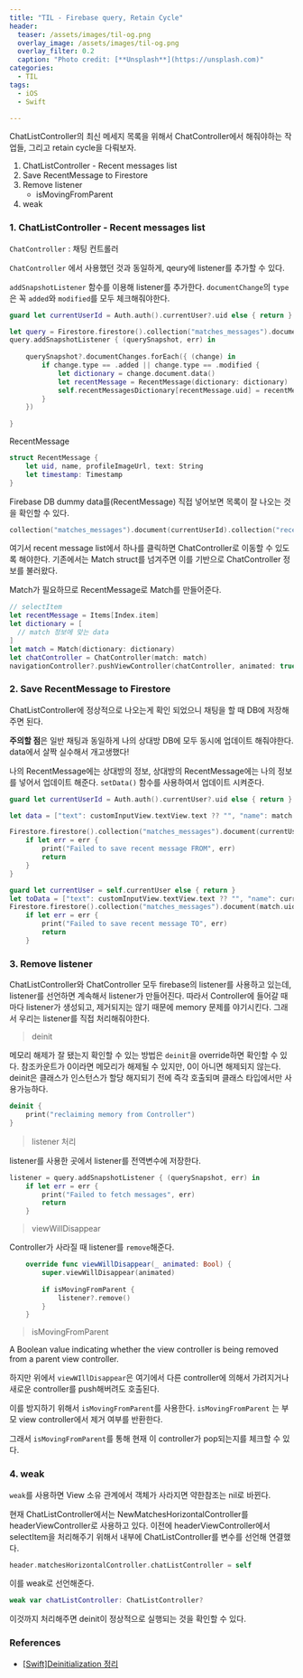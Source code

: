 ```yaml
---
title: "TIL - Firebase query, Retain Cycle"
header:
  teaser: /assets/images/til-og.png
  overlay_image: /assets/images/til-og.png
  overlay_filter: 0.2
  caption: "Photo credit: [**Unsplash**](https://unsplash.com)"
categories:
  - TIL
tags:
  - iOS
  - Swift

---
```




ChatListController의 최신 메세지 목록을 위해서 ChatController에서 해줘야하는 작업들, 그리고 retain cycle을 다뤄보자.



1. ChatListController - Recent messages list
2. Save RecentMessage to Firestore
3. Remove listener
   - isMovingFromParent
4. weak



### 1. ChatListController - Recent messages list

`ChatController`  : 채팅 컨트롤러

`ChatController` 에서 사용했던 것과 동일하게, qeury에 listener를 추가할 수 있다. 

`addSnapshotListener` 함수를 이용해 listener를 추가한다. `documentChange`의 `type`은 꼭 `added`와 `modified`를 모두 체크해줘야한다.

```swift
guard let currentUserId = Auth.auth().currentUser?.uid else { return }

let query = Firestore.firestore().collection("matches_messages").document(currentUserId).collection("recent_messages")
query.addSnapshotListener { (querySnapshot, err) in
    
    querySnapshot?.documentChanges.forEach({ (change) in
        if change.type == .added || change.type == .modified {
            let dictionary = change.document.data()
            let recentMessage = RecentMessage(dictionary: dictionary)
            self.recentMessagesDictionary[recentMessage.uid] = recentMessage
        }
    })
    
}
```



RecentMessage

```swift
struct RecentMessage {
    let uid, name, profileImageUrl, text: String
    let timestamp: Timestamp
}
```



Firebase DB dummy data를(RecentMessage) 직접 넣어보면 목록이 잘 나오는 것을 확인할 수 있다.

```swift
collection("matches_messages").document(currentUserId).collection("recent_messages")
```



여기서 recent message list에서 하나를 클릭하면 ChatController로 이동할 수 있도록 해야한다. 기존에서는 Match struct를 넘겨주면 이를 기반으로 ChatController 정보를 불러왔다.

Match가 필요하므로 RecentMessage로 Match를 만들어준다.

```swift
// selectItem
let recentMessage = Items[Index.item]
let dictionary = [
  // match 정보에 맞는 data
]
let match = Match(dictionary: dictionary)
let chatController = ChatController(match: match)
navigationController?.pushViewController(chatController, animated: true)
```



### 2. Save RecentMessage to Firestore

ChatListController에 정상적으로 나오는게 확인 되었으니 채팅을 할 때 DB에 저장해주면 된다.

**주의할 점**은 일반 채팅과 동일하게 나의 상대방 DB에 모두 동시에 업데이트 해줘야한다. data에서 살짝 실수해서 개고생했다!

나의 RecentMessage에는 상대방의 정보, 상대방의 RecentMessage에는 나의 정보를 넣어서 업데이트 해준다. `setData()` 함수를 사용하여서 업데이트 시켜준다.

```swift
guard let currentUserId = Auth.auth().currentUser?.uid else { return }

let data = ["text": customInputView.textView.text ?? "", "name": match.name, "profileImageUrl": match.profileImageUrl, "timestamp": Timestamp(date: Date()), "uid": match.uid] as [String : Any]

Firestore.firestore().collection("matches_messages").document(currentUserId).collection("recent_messages").document(match.uid).setData(data) { (err) in
    if let err = err {
        print("Failed to save recent message FROM", err)
        return
    }
}

guard let currentUser = self.currentUser else { return }
let toData = ["text": customInputView.textView.text ?? "", "name": currentUser.name ?? "", "profileImageUrl": currentUser.imageUrl1 ?? "", "timestamp": Timestamp(date: Date()), "uid": currentUserId] as [String : Any]
Firestore.firestore().collection("matches_messages").document(match.uid).collection("recent_messages").document(currentUserId).setData(toData) { (err) in
    if let err = err {
        print("Failed to save recent message TO", err)
        return
    }
```



### 3. Remove listener

ChatListController와 ChatController 모두 firebase의 listener를 사용하고 있는데, listener를 선언하면 계속해서 listener가 만들어진다. 따라서 Controller에 들어갈 때마다 listener가 생성되고, 제거되지는 않기 때문에 memory 문제를 야기시킨다. 그래서 우리는 listener를 직접 처리해줘야한다.

> deinit

메모리 해제가 잘 됐는지 확인할 수 있는 방법은 `deinit`을 override하면 확인할 수 있다. 참조카운트가 0이라면 메모리가 해제될 수 있지만, 0이 아니면 해제되지 않는다. deinit은 클래스가 인스턴스가 할당 해지되기 전에 즉각 호출되며 클래스 타입에서만 사용가능하다.

```swift
deinit {
    print("reclaiming memory from Controller")
}
```



> listener 처리

listener를 사용한 곳에서 listener를 전역변수에 저장한다.

```swift
listener = query.addSnapshotListener { (querySnapshot, err) in
    if let err = err {
        print("Failed to fetch messages", err)
        return
    }
```



> viewWillDisappear

Controller가 사라질 때 listener를 `remove`해준다.

```swift
    override func viewWillDisappear(_ animated: Bool) {
        super.viewWillDisappear(animated)
        
        if isMovingFromParent {
            listener?.remove()
        }
    }
```



> isMovingFromParent

A Boolean value indicating whether the view controller is being removed from a parent view controller.

하지만 위에서 `viewWIllDisappear`은 여기에서 다른 controller에 의해서 가려지거나 새로운 controller를 push해버려도 호출된다.

이를 방지하기 위해서 `isMovingFromParent`를 사용한다. `isMovingFromParent` 는 부모 view controller에서 제거 여부를 반환한다.

그래서 `isMovingFromParent`를 통해 현재 이 controller가 pop되는지를 체크할 수 있다.



### 4. weak

`weak`를 사용하면 View 소유 관계에서 객체가 사라지면 약한참조는 nil로 바뀐다.

현재 ChatListController에서는 NewMatchesHorizontalController를 headerViewController로 사용하고 있다. 이전에 headerViewController에서 selectItem을 처리해주기 위해서 내부에 ChatListController를 변수를 선언해 연결했다.

```swift
header.matchesHorizontalController.chatListController = self
```



이를 weak로 선언해준다.

```swift
weak var chatListController: ChatListController?
```

이것까지 처리해주면 deinit이 정상적으로 실행되는 것을 확인할 수 있다.



### References

- [[Swift]Deinitialization 정리](http://minsone.github.io/mac/ios/swift-deinitialization-summary)